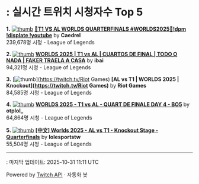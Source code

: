 # : 실시간 트위치 시청자수 Top 5

**1.** [![thumb](https://static-cdn.jtvnw.net/previews-ttv/live_user_caedrel-320x180.jpg)](https://twitch.tv/Caedrel)
**[🔴T1 VS AL WORLDS QUARTERFINALS #WORLDS2025🔴!dpm !displate !youtube](https://twitch.tv/Caedrel)** by **Caedrel**<br>239,678명 시청  - League of Legends

**2.** [![thumb](https://static-cdn.jtvnw.net/previews-ttv/live_user_ibai-320x180.jpg)](https://twitch.tv/ibai)
**[WORLDS 2025 | T1 vs AL | CUARTOS DE FINAL | TODO O NADA | FAKER TRAELA A CASA](https://twitch.tv/ibai)** by **ibai**<br>94,321명 시청  - League of Legends

**3.** [![thumb](https://static-cdn.jtvnw.net/previews-ttv/live_user_riotgames-320x180.jpg)](https://twitch.tv/Riot Games)
**[AL vs T1 | WORLDS 2025 | Knockout](https://twitch.tv/Riot Games)** by **Riot Games**<br>84,585명 시청  - League of Legends

**4.** [![thumb](https://static-cdn.jtvnw.net/previews-ttv/live_user_otplol_-320x180.jpg)](https://twitch.tv/otplol_)
**[WORLDS 2025 - T1 vs AL - QUART DE FINALE DAY 4 - BO5](https://twitch.tv/otplol_)** by **otplol_**<br>64,864명 시청  - League of Legends

**5.** [![thumb](https://static-cdn.jtvnw.net/previews-ttv/live_user_lolesportstw-320x180.jpg)](https://twitch.tv/lolesportstw)
**[[中文] Worlds 2025 - AL vs T1 - Knockout Stage - Quarterfinals](https://twitch.tv/lolesportstw)** by **lolesportstw**<br>55,504명 시청  - League of Legends


---
: 마지막 업데이트: 2025-10-31 11:11 UTC

Powered by [Twitch API](https://dev.twitch.tv/docs/api/reference) · 자동화 봇